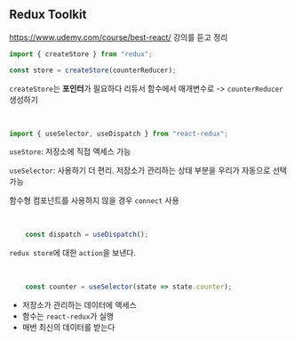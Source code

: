 ## Redux Toolkit

https://www.udemy.com/course/best-react/
강의를 듣고 정리

```jsx
import { createStore } from "redux";

const store = createStore(counterReducer);
```
`createStore`는 **포인터**가 필요하다
리듀서 함수에서 매개변수로 -> `counterReducer` 생성하기

<br>

```jsx
import { useSelector, useDispatch } from "react-redux";
```
`useStore`: 저장소에 직접 액세스 가능

`useSelector`: 사용하기 더 편리. 저장소가 관리하는 상태 부분을 우리가 자동으로 선택 가능

함수형 컴포넌트를 사용하지 않을 경우 `connect` 사용

<br>

```jsx
    const dispatch = useDispatch();
```
`redux store`에 대한 `action`을 보낸다.

<br>

```jsx
    const counter = useSelector(state => state.counter); 
```
- 저장소가 관리하는 데이터에 액세스
- 함수는 `react-redux`가 실행
- 매번 최신의 데이터를 받는다

<br>